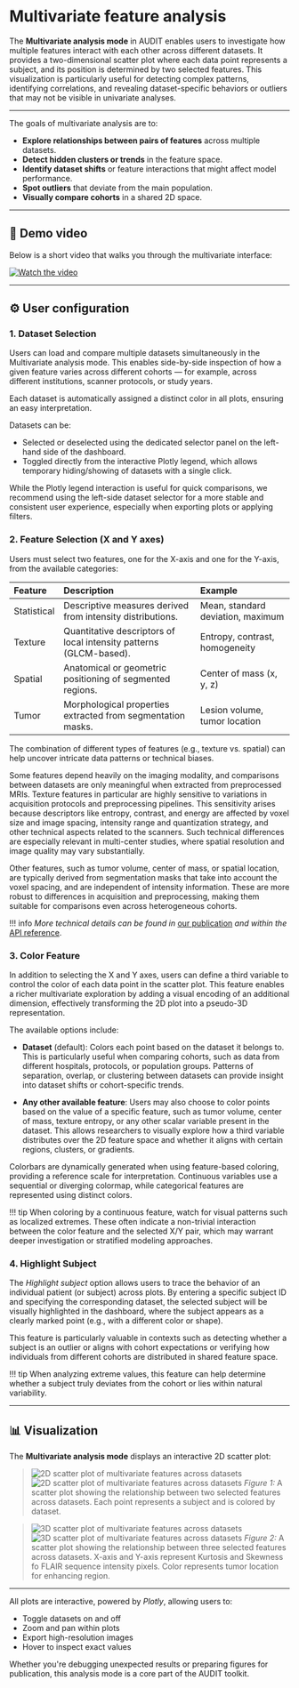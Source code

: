 # Multivariate feature analysis

The **Multivariate analysis mode** in AUDIT enables users to investigate how multiple features interact with each other across different datasets. It provides a two-dimensional scatter plot where each data point represents a subject, and its position is determined by two selected features. This visualization is particularly useful for detecting complex patterns, identifying correlations, and revealing dataset-specific behaviors or outliers that may not be visible in univariate analyses.

---

The goals of multivariate analysis are to:

- **Explore relationships between pairs of features** across multiple datasets.
- **Detect hidden clusters or trends** in the feature space.
- **Identify dataset shifts** or feature interactions that might affect model performance.
- **Spot outliers** that deviate from the main population.
- **Visually compare cohorts** in a shared 2D space.

---

## 🎥 Demo video

Below is a short video that walks you through the multivariate interface:

[![Watch the video](https://img.youtube.com/vi/tkXZVlTHgxE/0.jpg)](https://www.youtube.com/watch?v=tkXZVlTHgxE)

---

## ⚙️ User configuration

### 1. **Dataset Selection**

Users can load and compare multiple datasets simultaneously in the Multivariate analysis mode. This 
enables side-by-side inspection of how a given feature varies across different cohorts — for example, 
across different institutions, scanner protocols, or study years.

Each dataset is automatically assigned a distinct color in all plots, ensuring an easy interpretation.

Datasets can be:

- Selected or deselected using the dedicated selector panel on the left-hand side of the dashboard.
- Toggled directly from the interactive Plotly legend, which allows temporary hiding/showing of datasets with a single click.

While the Plotly legend interaction is useful for quick comparisons, we recommend using the left-side dataset selector 
for a more stable and consistent user experience, especially when exporting plots or applying filters.

### 2. **Feature Selection (X and Y axes)**

Users must select two features, one for the X-axis and one for the Y-axis, from the available categories:

| Feature      | Description                                                                  | Example                                 |
|:-------------|:-----------------------------------------------------------------------------|:----------------------------------------|
| Statistical  | Descriptive measures derived from intensity distributions.                   | Mean, standard deviation, maximum       |
| Texture      | Quantitative descriptors of local intensity patterns (GLCM-based).           | Entropy, contrast, homogeneity          |
| Spatial      | Anatomical or geometric positioning of segmented regions.                    | Center of mass (x, y, z)                |
| Tumor        | Morphological properties extracted from segmentation masks.                  | Lesion volume, tumor location           |

The combination of different types of features (e.g., texture vs. spatial) can help uncover intricate data patterns or technical biases.

Some features depend heavily on the imaging modality, and comparisons between datasets are only meaningful when 
extracted from preprocessed MRIs. Texture features in particular are highly sensitive to variations in acquisition 
protocols and preprocessing pipelines. This sensitivity arises because descriptors like entropy, contrast, and energy 
are affected by voxel size and image spacing, intensity range and quantization strategy, and other technical aspects 
related to the scanners. Such technical differences are especially relevant in multi-center studies, where spatial 
resolution and image quality may vary substantially.

Other features, such as tumor volume, center of mass, or spatial location, are typically derived from segmentation 
masks that take into account the voxel spacing, and are independent of intensity information. These are more robust 
to differences in acquisition and preprocessing, making them suitable for comparisons even across heterogeneous cohorts.

!!! info
    _More technical details can be found in_ [our publication](https://arxiv.org/) _and within the_ [API reference](https://caumente.github.io/AUDIT/API_reference/features/feature_extraction/).

### 3. **Color Feature**

In addition to selecting the X and Y axes, users can define a third variable to control the color of each data point in 
the scatter plot. This feature enables a richer multivariate exploration by adding a visual encoding of an additional 
dimension, effectively transforming the 2D plot into a pseudo-3D representation.

The available options include:

- **Dataset** (default): Colors each point based on the dataset it belongs to. This is particularly useful when 
    comparing cohorts, such as data from different hospitals, protocols, or population groups. Patterns of separation, 
    overlap, or clustering between datasets can provide insight into dataset shifts or cohort-specific trends.

- **Any other available feature**: Users may also choose to color points based on the value of a specific feature, such 
    as tumor volume, center of mass, texture entropy, or any other scalar variable present in the dataset. This allows 
    researchers to visually explore how a third variable distributes over the 2D feature space and whether it aligns 
    with certain regions, clusters, or gradients.


Colorbars are dynamically generated when using feature-based coloring, providing a reference scale for 
interpretation. Continuous variables use a sequential or diverging colormap, while categorical features are 
represented using distinct colors.

!!! tip
    When coloring by a continuous feature, watch for visual patterns such as localized extremes. These often indicate a 
    non-trivial interaction between the color feature and the selected X/Y pair, which may warrant deeper investigation 
    or stratified modeling approaches.

### 4. **Highlight Subject**

The _Highlight subject_ option allows users to trace the behavior of an individual patient (or subject) across 
plots. By entering a specific subject ID and specifying the corresponding dataset, the selected subject will be 
visually highlighted in the dashboard, where the subject appears as a clearly marked point (e.g., with a 
different color or shape).

This feature is particularly valuable in contexts such as detecting whether a subject is an outlier or aligns with cohort 
expectations or verifying how individuals from different cohorts are distributed in shared feature space.

!!! tip
    When analyzing extreme values, this feature can help determine whether a subject truly deviates from the cohort or 
    lies within natural variability.

---

## 📊 Visualization

The **Multivariate analysis mode** displays an interactive 2D scatter plot:

> ![2D scatter plot of multivariate features across datasets](../assets/dashboards_examples/multivariate/multivariate_analysis_dataset_l.svg#only-light)
> ![2D scatter plot of multivariate features across datasets](../assets/dashboards_examples/multivariate/multivariate_analysis_dataset_d.svg#only-dark)
> *Figure 1:* A scatter plot showing the relationship between two selected features across datasets. Each point represents a subject and is colored by dataset.


> ![3D scatter plot of multivariate features across datasets](../assets/dashboards_examples/multivariate/multivariate_analysis_color_feature_l.svg#only-light)
> ![3D scatter plot of multivariate features across datasets](../assets/dashboards_examples/multivariate/multivariate_analysis_color_feature_d.svg#only-dark)
> *Figure 2:* A scatter plot showing the relationship between three selected features across datasets. X-axis and Y-axis represent Kurtosis and 
   Skewness fo FLAIR sequence intensity pixels. Color represents tumor location for enhancing region.


---

All plots are interactive, powered by _Plotly_, allowing users to:

- Toggle datasets on and off
- Zoom and pan within plots
- Export high-resolution images
- Hover to inspect exact values

Whether you're debugging unexpected results or preparing figures for publication, this analysis mode is a core part of 
the AUDIT toolkit.
